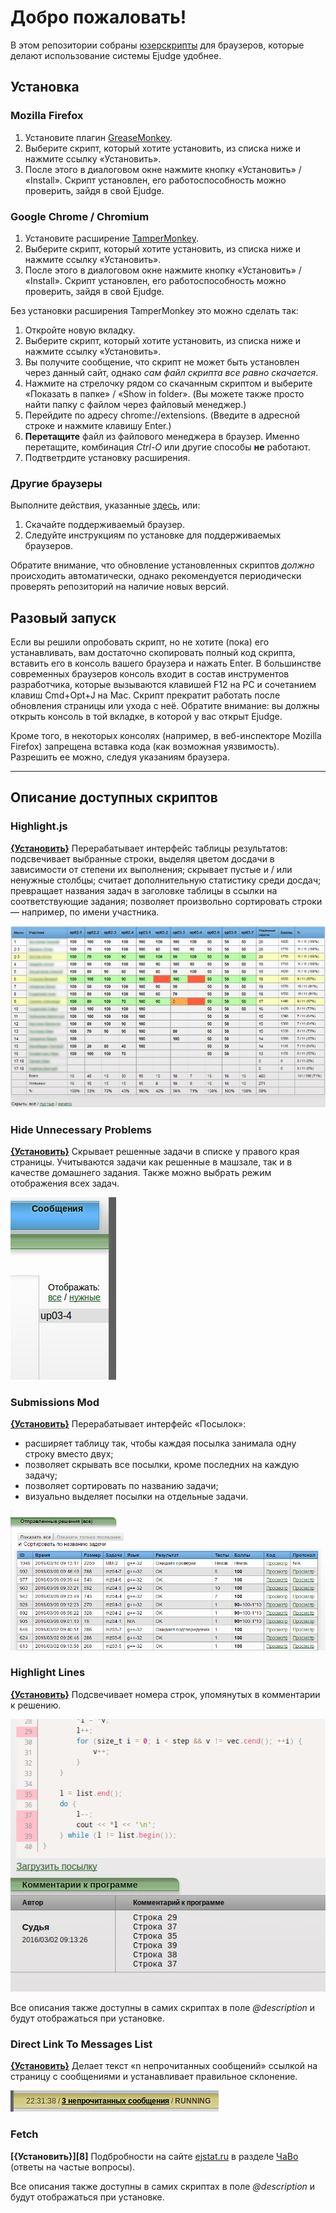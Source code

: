 Добро пожаловать!
=================
В этом репозитории собраны [юзерскрипты](https://habrahabr.ru/post/129343/ "Что такое юзерскрипты, и пример создания своего скрипта") для браузеров, которые делают использование системы Ejudge удобнее.

Установка
---------
### Mozilla Firefox
1. Установите плагин [GreaseMonkey][1].
2. Выберите скрипт, который хотите установить, из списка ниже и нажмите ссылку «Установить».
3. После этого в диалоговом окне нажмите кнопку «Установить» / «Install».
Скрипт установлен, его работоспособность можно проверить, зайдя в свой Ejudge.

[1]: https://addons.mozilla.org/ru/firefox/addon/greasemonkey/

### Google Chrome / Chromium
1. Установите расширение [TamperMonkey][2].
2. Выберите скрипт, который хотите установить, из списка ниже и нажмите ссылку «Установить».
3. После этого в диалоговом окне нажмите кнопку «Установить» / «Install».
Скрипт установлен, его работоспособность можно проверить, зайдя в свой Ejudge.

Без установки расширения TamperMonkey это можно сделать так:

1. Откройте новую вкладку.
2. Выберите скрипт, который хотите установить, из списка ниже и нажмите ссылку «Установить».
3. Вы получите сообщение, что скрипт не может быть установлен через данный сайт, однако *сам файл скрипта все равно скачается*.
4. Нажмите на стрелочку рядом со скачанным скриптом и выберите «Показать в папке» / «Show in folder». (Вы можете также просто найти папку с файлом через файловый менеджер.)
5. Перейдите по адресу chrome://extensions. (Введите в адресной строке и нажмите клавишу Enter.)
6. __Перетащите__ файл из файлового менеджера в браузер. Именно перетащите, комбинация *Сtrl-O* или другие способы __не__ работают.
7. Подтветрдите установку расширения.

[2]: https://chrome.google.com/webstore/detail/tampermonkey/dhdgffkkebhmkfjojejmpbldmpobfkfo

### Другие браузеры
Выполните действия, указанные [здесь](http://userscripts.ru/), или:

1. Скачайте поддерживаемый браузер.
2. Следуйте инструкциям по установке для поддерживаемых браузеров.

Обратите внимание, что обновление установленных скриптов *должно* происходить автоматически, однако рекомендуется периодически проверять репозиторий на наличие новых версий.

Разовый запуск
--------------
Если вы решили опробовать скрипт, но не хотите (пока) его устанавливать, вам достаточно скопировать полный код скрипта, вставить его в консоль вашего браузера и нажать Enter. В большинстве современных браузеров консоль входит в состав инструментов разработчика, которые вызываются клавишей F12 на PC и сочетанием клавиш Cmd+Opt+J на Mac. Скрипт прекратит работать после обновления страницы или ухода с неё. Обратите внимание: вы должны открыть консоль в той вкладке, в которой у вас открыт Ejudge.

Кроме того, в некоторых консолях (например, в веб-инспекторе Mozilla Firefox) запрещена вставка кода (как возможная уязвимость). Разрешить ее можно, следуя указаниям браузера.

-----

Описание доступных скриптов
---------------------------
### Highlight.js
**[{Установить}][3]** Перерабатывает интерфейс таблицы результатов: подсвечивает выбранные строки, выделяя цветом досдачи в зависимости от степени их выполнения; скрывает пустые и / или ненужные столбцы; считает дополнительную статистику среди досдач; превращает названия задач в заголовке таблицы в ссылки на соответствующие задания; позволяет произвольно сортировать строки — например, по имени участника.

![Highlight.js Screenshot](.img/highlight.png)

### Hide Unnecessary Problems
**[{Установить}][4]** Скрывает решенные задачи в списке у правого края страницы. Учитываются задачи как решенные в машзале, так и в качестве домашнего задания. Также можно выбрать режим отображения всех задач.

![Hide Unnecessary Problems Screenshot](.img/hide.png)

### Submissions Mod
**[{Установить}][5]** Перерабатывает интерфейс «Посылок»:
- расширяет таблицу так, чтобы каждая посылка занимала одну строку вместо двух;
- позволяет скрывать все посылки, кроме последних на каждую задачу;
- позволяет сортировать по названию задачи;
- визуально выделяет посылки на отдельные задачи.

![Submissions Mod Screenshot](.img/submissionsmod.png)

### Highlight Lines
**[{Установить}][6]** Подсвечивает номера строк, упомянутых в комментарии к решению.

![Highlight Lines Screenshot](.img/highlightlines.png)

Все описания также доступны в самих скриптах в поле *@description* и будут отображаться при установке.

### Direct Link To Messages List
**[{Установить}][7]** Делает текст «n непрочитанных сообщений» ссылкой на страницу с сообщениями и устанавливает правильное склонение.

![Direct Link To Messages Screenshot](.img/goto.png)

### Fetch
**[{Установить}][8]** Подбробности на сайте [ejstat.ru](http://ejstat.cloudapp.net) в разделе [ЧаВо](http://ejstat.cloudapp.net/faq) (ответы на частые вопросы).

Все описания также доступны в самих скриптах в поле *@description* и будут отображаться при установке.

[3]: https://github.com/Facenapalm/Highlight.js/raw/master/highlight.user.js
[4]: https://github.com/Facenapalm/Highlight.js/raw/master/hide_unnecessary_tasks.user.js
[5]: https://github.com/YaLTeR/Highlight.js/raw/master/SubmissionsMod.user.js
[6]: https://github.com/YaLTeR/Highlight.js/raw/master/HighlightLines.user.js
[7]: https://github.com/Facenapalm/Highlight.js/raw/master/goto_messages_list.user.js
[7]: https://github.com/Facenapalm/Highlight.js/raw/master/fetch.user.js